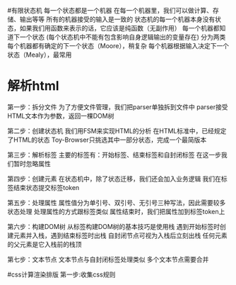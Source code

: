 #有限状态机
	每一个状态都是一个机器
	在每一个机器里，我们可以做计算、存储、输出等等
	所有的机器接受的输入是一致的
	状态机的每一个机器本身没有状态，如果我们用函数来表示的话，它应该是纯函数（无副作用）
	每一个机器都知道下一个状态
	(每个状态机中不能有包含影响自身逻辑输出的变量存在)
	分为两类
		每个机器都有确定的下一个状态（Moore），稍复杂
		每个机器根据输入决定下一个状态（Mealy），最常用

# 解析html
第一步：拆分文件
	为了方便文件管理，我们把parser单独拆到文件中
	parser接受HTML文本作为参数，返回一棵DOM树

第二步：创建状态机
	我们用FSM来实现HTML的分析
	在HTML标准中，已经规定了HTML的状态
	Toy-Browser只挑选其中一部分状态，完成一个最简版本
	
第三步：解析标签
	主要的标签有：开始标签、结束标签和自封闭标签
	在这一步我们暂时忽略属性
	
第四步：创建元素
	在状态机中，除了状态迁移，我们还会加入业务逻辑
	我们在标签结束状态提交标签token
	
第五步：处理属性
	属性值分为单引号、双引号、无引号三种写法，因此需要较多状态处理
	处理属性的方式跟标签类似
	属性结束时，我们把属性加到标签token上
	
第六步：构建DOM树
	从标签构建DOM树的基本技巧是使用栈
	遇到开始标签时创建元素并入栈，遇到结束标签时出栈
	自封闭节点可视为入栈后立刻出栈
	任何元素的父元素是它入栈前的栈顶
	
第七步：文本节点
	文本节点与自封闭标签处理类似
	多个文本节点需要合并

#css计算渲染排版
第一步:收集css规则